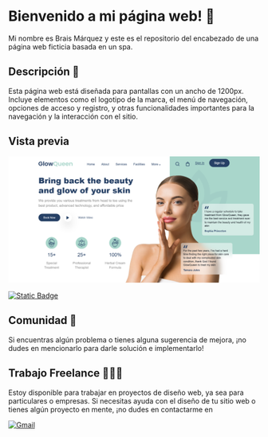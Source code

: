 # Bienvenido a mi página web! 👋

Mi nombre es Brais Márquez y este es el repositorio del encabezado de una página web ficticia basada en un spa.

## Descripción 📝
Esta página web está diseñada para pantallas con un ancho de 1200px. Incluye elementos como el logotipo de la marca, el menú de navegación, opciones de acceso y registro, y otras funcionalidades importantes para la navegación y la interacción con el sitio.

## Vista previa
![alt text](CSS-Proyectos-03-Creative-Agency-02-25-2025_11_01_AM.png)

[![Static Badge](https://img.shields.io/badge/Ver%20Codigo%20-%20%23A9D6CB?style=for-the-badge&logoColor=A9D6CB&labelColor=%23A9D6CB)](/src/)


## Comunidad 👥
Si encuentras algún problema o tienes alguna sugerencia de mejora, ¡no dudes en mencionarlo para darle solución e implementarlo! 


## Trabajo Freelance 👨🏻‍💻
Estoy disponible para trabajar en proyectos de diseño web, ya sea para particulares o empresas. Si necesitas ayuda con el diseño de tu sitio web o tienes algún proyecto en mente, ¡no dudes en contactarme en

[![Gmail](https://img.shields.io/badge/Email%20-white?style=for-the-badge&logo=gmail&logoColor=white&label=braismarquez03%40gmail.com&labelColor=black&color=%23EA4335)](mailto:braismarquez03@gmail.com)
